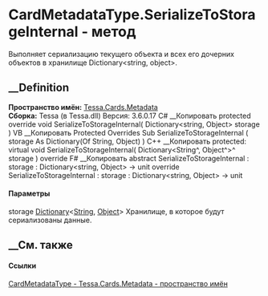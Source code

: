 # CardMetadataType.SerializeToStorageInternal - метод
Выполняет сериализацию текущего объекта и всех его дочерних объектов в
хранилище Dictionary<string, object>.
## __Definition
 **Пространство имён:** [Tessa.Cards.Metadata](N_Tessa_Cards_Metadata.htm)  
 **Сборка:** Tessa (в Tessa.dll) Версия: 3.6.0.17
C# __Копировать
     protected override void SerializeToStorageInternal(
    	Dictionary<string, Object> storage
    )
VB __Копировать
     Protected Overrides Sub SerializeToStorageInternal ( 
    	storage As Dictionary(Of String, Object)
    )
C++ __Копировать
     protected:
    virtual void SerializeToStorageInternal(
    	Dictionary<String^, Object^>^ storage
    ) override
F# __Копировать
     abstract SerializeToStorageInternal : 
            storage : Dictionary<string, Object> -> unit 
    override SerializeToStorageInternal : 
            storage : Dictionary<string, Object> -> unit 
#### Параметры
storage
[Dictionary](https://learn.microsoft.com/dotnet/api/system.collections.generic.dictionary-2)<[String](https://learn.microsoft.com/dotnet/api/system.string),
[Object](https://learn.microsoft.com/dotnet/api/system.object)>
    Хранилище, в которое будут сериализованы данные.
##  __См. также
#### Ссылки
[CardMetadataType - ](T_Tessa_Cards_Metadata_CardMetadataType.htm)
[Tessa.Cards.Metadata - пространство имён](N_Tessa_Cards_Metadata.htm)
